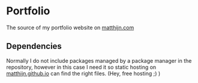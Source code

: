 # Portfolio

The source of my portfolio website on [matthijn.com](matthijn.com)

## Dependencies
Normally I do not include packages managed by a package manager in the repository, however in this case I need it so static hosting on [matthijn.github.io](matthijn.github.io) can find the right files. (Hey, free hosting ;) )
